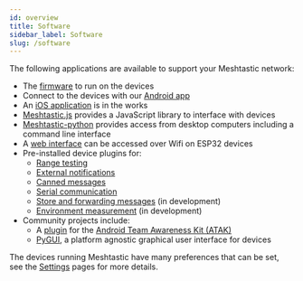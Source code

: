 ```yaml
---
id: overview
title: Software
sidebar_label: Software
slug: /software
---
```


The following applications are available to support your Meshtastic network:

- The [firmware](/docs/software/device/device-firmware) to run on the devices
- Connect to the devices with our [Android app](/docs/software/android/android-installation)
- An [iOS application](/docs/software/ios/ios-development) is in the works
- [Meshtastic.js](/docs/software/js/getting-started) provides a JavaScript library to interface with devices
- [Meshtastic-python](/docs/software/python/python-installation) provides access from desktop computers including a command line interface
- A [web interface](/docs/software/web/web-app-software) can be accessed over Wifi on ESP32 devices
- Pre-installed device plugins for:
  - [Range testing](/docs/software/plugins/range-test-plugin)
  - [External notifications](/docs/software/plugins/ext-notif-plugin)
  - [Canned messages](/docs/software/plugins/canned-message-plugin)
  - [Serial communication](/docs/software/plugins/serial-plugin)
  - [Store and forwarding messages](/docs/software/plugins/store-forward-plugin) (in development)
  - [Environment measurement](/docs/software/plugins/environment-plugin) (in development)
- Community projects include:
  - A [plugin](/docs/software/community/community-atak) for the [Android Team Awareness Kit (ATAK)](https://play.google.com/store/apps/details?id=com.atakmap.app.civ)
  - [PyGUI](/docs/software/community/community-pygui), a platform agnostic graphical user interface for devices

The devices running Meshtastic have many preferences that can be set, see the [Settings](/docs/settings) pages for more details.
